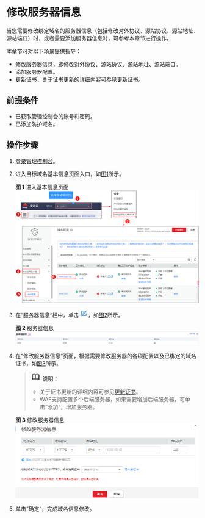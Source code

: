 # 修改服务器信息<a name="waf_01_0001"></a>

当您需要修改绑定域名的服务器信息（包括修改对外协议、源站协议、源站地址、源站端口）时，或者需要添加服务器信息时，可参考本章节进行操作。

本章节可对以下场景提供指导：

-   修改服务器信息，即修改对外协议、源站协议、源站地址、源站端口。
-   添加服务器配置。
-   更新证书，关于证书更新的详细内容可参见[更新证书](更新证书.md)。

## 前提条件<a name="section2256777914731"></a>

-   已获取管理控制台的账号和密码。
-   已添加防护域名。

## 操作步骤<a name="section99661953135418"></a>

1.  [登录管理控制台](https://console.huaweicloud.com/&locale=zh-cn)。
2.  进入目标域名基本信息页面入口，如[图1](#waf_01_0079_fig1373412710218)所示。

    **图 1**  进入基本信息页面<a name="waf_01_0079_fig1373412710218"></a>  
    ![](figures/进入基本信息页面.png "进入基本信息页面")

3.  在“服务器信息“栏中，单击![](figures/icon-edit.jpg)，如[图2](#fig165215137120)所示。

    **图 2**  服务器信息<a name="fig165215137120"></a>  
    ![](figures/服务器信息.png "服务器信息")

4.  在“修改服务器信息“页面，根据需要修改服务器的各项配置以及已绑定的域名证书，如[图3](#fig828241818418)所示。

    >![](public_sys-resources/icon-note.gif) **说明：**   
    >-   关于证书更新的详细内容可参见[更新证书](更新证书.md)。  
    >-   WAF支持配置多个后端服务器，如果需要增加后端服务器，可单击“添加“，增加服务器。  

    **图 3**  修改服务器信息<a name="fig828241818418"></a>  
    ![](figures/修改服务器信息.png "修改服务器信息")

5.  单击“确定“，完成域名信息修改。

